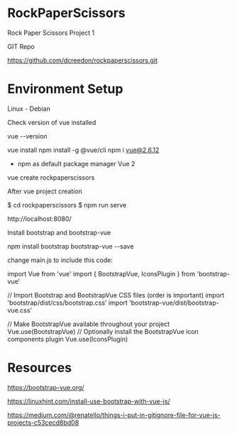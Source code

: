 # RockPaperScissors
Rock Paper Scissors Project 1

GIT Repo

https://github.com/dcreedon/rockpaperscissors.git

# Environment Setup

Linux - Debian

Check version of vue installed 

vue --version

vue install
npm install -g @vue/cli
npm i vue@2.6.12

- npm as default package manager Vue 2

vue create rockpaperscissors

After vue project creation

 $ cd rockpaperscissors
 $ npm run serve

http://localhost:8080/

Install bootstrap and bootstrap-vue

npm install bootstrap bootstrap-vue --save


change main.js to include this code:

import Vue from 'vue'
import { BootstrapVue, IconsPlugin } from 'bootstrap-vue'

// Import Bootstrap and BootstrapVue CSS files (order is important)
import 'bootstrap/dist/css/bootstrap.css'
import 'bootstrap-vue/dist/bootstrap-vue.css'

// Make BootstrapVue available throughout your project
Vue.use(BootstrapVue)
// Optionally install the BootstrapVue icon components plugin
Vue.use(IconsPlugin)


# Resources

https://bootstrap-vue.org/



https://linuxhint.com/install-use-bootstrap-with-vue-js/

https://medium.com/@renatello/things-i-put-in-gitignore-file-for-vue-js-projects-c53cecd8bd08

